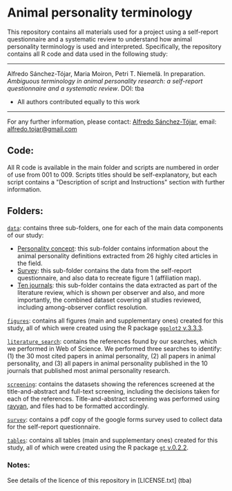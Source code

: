 # Animal personality terminology

This repository contains all materials used for a project using a self-report questionnaire and a systematic review to understand how animal personality terminology is used and interpreted. Specifically, the repository contains all R code and data used in the following study:

---

Alfredo Sánchez-Tójar, Maria Moiron, Petri T. Niemelä. In preparation. *Ambiguous terminology in animal personality research: a self-report questionnaire and a systematic review*. DOI: tba

* All authors contributed equally to this work

---

For any further information, please contact: [Alfredo Sánchez-Tójar](https://scholar.google.co.uk/citations?hl=en&user=Sh-Rjq8AAAAJ&view_op=list_works&sortby=pubdate), email: alfredo.tojar@gmail.com

## Code:

All R code is available in the main folder and scripts are numbered in order of use from 001 to 009. Scripts titles should be self-explanatory, but each script contains a "Description of script and Instructions" section with further information.

## Folders:

[`data`](https://github.com/ASanchez-Tojar/animal_personality_terminology/tree/main/data): contains three sub-folders, one for each of the main data components of our study: 
* [Personality concept](https://github.com/ASanchez-Tojar/animal_personality_terminology/tree/main/data/personality_concept): this sub-folder contains information about the  animal personality definitions extracted from 26 highly cited articles in the field. 
* [Survey](https://github.com/ASanchez-Tojar/animal_personality_terminology/tree/main/data/survey): this sub-folder contains the data from the self-report questionnaire, and also data to recreate figure 1 (affiliation map). 
* [Ten journals](https://github.com/ASanchez-Tojar/animal_personality_terminology/tree/main/data/ten_journals): this sub-folder contains the data extracted as part of the literature review, which is shown per observer and also, and more importantly, the combined dataset covering all studies reviewed, including among-observer conflict resolution.

[`figures`](https://github.com/ASanchez-Tojar/animal_personality_terminology/tree/main/figures): contains all figures (main and supplementary ones) created for this study, all of which were created using the R package [`ggplot2` v.3.3.3](https://cran.r-project.org/web/packages/ggplot2/index.html).

[`literature_search`](https://github.com/ASanchez-Tojar/animal_personality_terminology/tree/main/literature_search): contains the references found by our searches, which we performed in Web of Science. We performed three searches to identify: (1) the 30 most cited papers in animal personality, (2) all papers in animal personality, and (3) all papers in animal personality published in the 10 journals that published most animal personality research. 

[`screening`](https://github.com/ASanchez-Tojar/animal_personality_terminology/tree/main/screening): contains the datasets showing the references screened at the title-and-abstract and full-text screening, including the decisions taken for each of the references. Title-and-abstract screening was performed using [rayyan](https://rayyan.qcri.org/), and files had to be formatted accordingly.

[`survey`](https://github.com/ASanchez-Tojar/animal_personality_terminology/tree/main/survey): contains a pdf copy of the google forms survey used to collect data for the self-report questionnaire. 

[`tables`](https://github.com/ASanchez-Tojar/animal_personality_terminology/tree/main/tables): contains all tables (main and supplementary ones) created for this study, all of which were created using the R package [`gt` v.0.2.2](https://cran.r-project.org/web/packages/gt/index.html).

### Notes:

See details of the licence of this repository in [LICENSE.txt] (tba)

